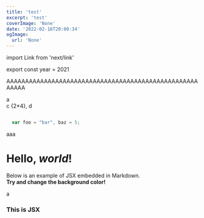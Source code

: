 ```yaml
---
title: 'test'
excerpt: 'test'
coverImage: 'None'
date: '2022-02-16T20:00:34'
ogImage:
  url: 'None'
---
```


import Link from 'next/link'

export const year = 2021

AAAAAAAAAAAAAAAAAAAAAAAAAAAAAAAAAAAAAAAAAAAAAAAAAAAAAAAA


a <br/> c {2*4}, d

<img src=""/>

```js
  var foo = "bar", baz = 5;
```
aaa<br/>


# Hello, *world*!

Below is an example of JSX embedded in Markdown. <br /> **Try and change
the background color!**

<YouTube width="640" height="480" id="3h5OzkRWGas"/>

<Link href='/about'>
  <a>a</a>
</Link>

<div style={{ padding: '20px', backgroundColor: 'tomato' }}>
  <h3>This is JSX</h3>
</div>
